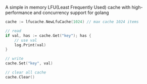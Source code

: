 A simple in memory LFU(Least Frequently Used) cache with high-performance and concurrency support for golang

```go
cache := lfucache.NewLfuCache(1024) // max cache 1024 items 

// read
if val, has := cache.Get("key"); has {
    // use val
    log.Print(val)
}

// write
cache.Set("key", val)

// clear all cache
cache.Clear()
```
